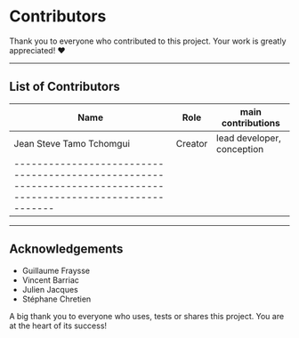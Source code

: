 # Contributors

Thank you to everyone who contributed to this project. Your work is greatly appreciated! ❤️

---

## List of Contributors

| Name                        | Role                              | main contributions                         |
|-----------------------------|-----------------------------------|--------------------------------------------|
| Jean Steve Tamo Tchomgui    | Creator                           | lead developer, conception                 |
|---------------------------------------------------------------------------------------------------------------

---

## Acknowledgements
  
* Guillaume Fraysse
* Vincent Barriac
* Julien Jacques
* Stéphane Chretien
  

A big thank you to everyone who uses, tests or shares this project. You are at the heart of its success!
